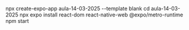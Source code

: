 

npx create-expo-app aula-14-03-2025 --template blank
cd aula-14-03-2025
npx expo install react-dom react-native-web @expo/metro-runtime
npm start